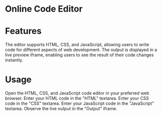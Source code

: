 # Online Code Editor

# Features
The editor supports HTML, CSS, and JavaScript, allowing users to write code for different aspects of web development.
The output is displayed in a live preview iframe, enabling users to see the result of their code changes instantly.

# Usage
Open the HTML, CSS, and JavaScript code editor in your preferred web browser.
Enter your HTML code in the "HTML" textarea.
Enter your CSS code in the "CSS" textarea.
Enter your JavaScript code in the "JavaScript" textarea.
Observe the live output in the "Output" iframe.
